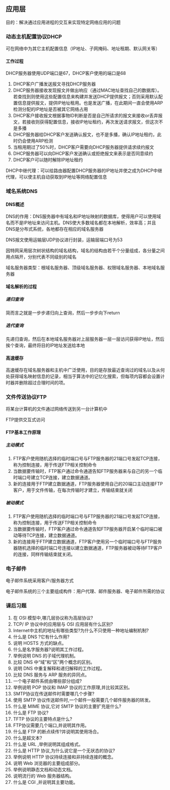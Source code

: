 ## 应用层

目的：解决通过应用进程的交互来实现特定网络应用的问题

### 动态主机配置协议DHCP

可在网络中为其它主机配置信息（IP地址、子网掩码、地址租期、默认网关等）

#### 工作过程

DHCP服务器使用UDP端口是67，DHCP客户使用的端口是68

1. DHCP客户广播发送报文寻找DHCP服务器
2. DHCP服务器接收发现报文并做出响应（通过MAC地址查找自己的数据库）。若查找到则使用这些配置信息来构建并发送DHCP提供报文；否则采用默认配置信息提供报文，提供IP地址租用。也是发送广播，在此期间一直会使用ARP检测分配的IP地址是否被其它网络占用
3. DHCP客户接收报文根据事物ID判断是否是自己所请求的报文来接收or丢弃报文，若接收则获得配置信息，接收IP地址租约，再次发送请求报文，但这次不是多播
4. DHCP服务器给DHCP客户发送确认报文，也不是多播，确认IP地址租约，此时仍会使用ARP检测
5. 当租用期过了50%时，DHCP客户需要向DHCP服务器提供请求续约报文
6. DHCP服务器可以向DHCP客户发送确认或拒绝报文来表示是否同意续约
7. DHCP客户可以随时解除IP地址租约

DHCP中继代理：可以给路由器配置DHCP服务器的IP地址并使之成为DHCP中继代理，可以使主机自动获取到IP地址等网络配置信息

### 域名系统DNS

#### DNS概述

DNS的作用：DNS服务器中有域名和IP地址映射的数据库，使得用户可以使用域名而不是IP地址来访问主机。DNS使大多数域名都在本地解析，效率高；并且DNS是分布式系统，各地都存在相应的域名服务器

DNS报文使用运输层UDP协议进行封装，运输层端口号为53

因特网采用层次树状结构的域名结构，域名的结构由若干个分量组成，各分量之间用点隔开，分别代表不同级别的域名

域名服务器类型：根域名服务器、顶级域名服务器、权限域名服务器、本地域名服务器

#### 域名解析的过程

##### 递归查询

简而言之就是一步步递归向上查询，然后一步步向下return

##### 迭代查询

先递归查询，然后在本地域名服务器对上层服务器一层一层访问获得IP地址，然后挨个查询，最终将目的IP地址发送给本地

#### 高速缓存

高速缓存在域名服务器和主机中广泛使用，目的是存放最近查询过的域名以及从何处获得域名映射信息的记录，相当于算法中的记忆化搜索，但每项内容都会设置计时器并删除超过合理时间的项。

### 文件传送协议FTP

将某台计算机的文件通过网络传送到另一台计算机中

FTP提供交互式访问

#### FTP基本工作原理

##### 主动模式

1. FTP客户使用随机选择的临时端口号与FTP服务器的21端口号发起TCP连接，称为控制连接，用于传送FTP相关控制命令
2. 当数据要传输时，FTP客户通过命令通道告知FTP服务器来与自己的另一个临时端口号建立TCP连接，建立数据通道。
3. 新的连接用于FTP建立数据通道，FTP服务器使用自己的20端口主动连接FTP客户，用于文件传输，在每次传输时才建立，传输结束就关闭

##### 被动模式

1. FTP客户使用随机选择的临时端口号与FTP服务器的21端口号发起TCP连接，称为控制连接，用于传送FTP相关控制命令
2. 当数据要传输时，FTP客户通过命令通道告知FTP服务器开启某个临时端口被动等待TCP连接，建立数据通道。
3. 新的连接用于FTP建立数据通道，FTP客户使用另一个临时端口号与FTP服务器随机选择的临时端口号连接以建立数据通道，FTP服务器被动等待FTP客户的连接，同样传输结束就关闭。

### 电子邮件

电子邮件系统采用客户/服务器方式

电子邮件系统的三个主要组成构件：用户代理、邮件服务器、电子邮件所需的协议

### 课后习题

1. 在 OSI 模型中,哪几层协议称为高层协议?
2. TCP/ IP 协议中的应用层与 OSI 应用层有什么区别?
3. Internet中主机的地址有哪些类型?为什么不只使用一种地址编制机制?
4. 什么是 DNS ?它有什么作用?
5. 说明 HOSTS 方式的缺点。
6. 什么是名字服务器?说明其工作过程。
7. 举例说明 DNS 的子域代理机制。
8. 比较 DNS 中“域”和“区”两个概念的区别。
9. 说明 DNS 中重复解释和递归解释的工作过程。
10. 比较 DNS 服务与 ARP 服务的异同点。
11. 一个电子邮件系统由哪些部分组成?
12. 举例说明 POP 协议和 IMAP 协议的工作原理,并比较其区别。
13. SMTP协议在传送邮件时需要哪几个步骤?
14. 使用 SMTP 协议传送邮件时,一个邮件一般需要几个邮件服务器的转发。
15. 什么是 MIME 协议,它对 SMTP 协议的主要扩充是什么?
16. 什么是 FTP 协议?
17. TFTP 协议的主要特点是什么?
18. FTP协议需要几个端口,并说明其作用。
19. 什么是 FTP 的断点续传?并说明其使用场合。
20. 什么是超文本?
21. 什么是 URL ,举例说明其组成格式。
22. 什么是 HTTP 协议,为什么说它是一个无状态的协议?
23. 举例说明 HTTP 协议持续连接和非持续连接的概念。
24. 说明 Web 浏览器的主要组成部分。
25. 举例说明静态文档和动态文档。
26. 说明流行的 Web 服务器结构。
27. 什么是 CGI ,并说明其主要功能。
